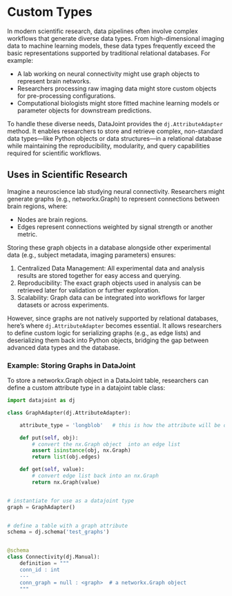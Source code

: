 # Custom Types

In modern scientific research, data pipelines often involve complex workflows that
generate diverse data types. From high-dimensional imaging data to machine learning
models, these data types frequently exceed the basic representations supported by
traditional relational databases. For example:

+ A lab working on neural connectivity might use graph objects to represent brain
  networks.
+ Researchers processing raw imaging data might store custom objects for pre-processing
  configurations.
+ Computational biologists might store fitted machine learning models or parameter
  objects for downstream predictions.

To handle these diverse needs, DataJoint provides the `dj.AttributeAdapter` method. It
enables researchers to store and retrieve complex, non-standard data types—like Python
objects or data structures—in a relational database while maintaining the
reproducibility, modularity, and query capabilities required for scientific workflows.

## Uses in Scientific Research

Imagine a neuroscience lab studying neural connectivity. Researchers might generate
graphs (e.g., networkx.Graph) to represent connections between brain regions, where:

+ Nodes are brain regions.
+ Edges represent connections weighted by signal strength or another metric.

Storing these graph objects in a database alongside other experimental data (e.g.,
subject metadata, imaging parameters) ensures:

1. Centralized Data Management: All experimental data and analysis results are stored
   together for easy access and querying.
2. Reproducibility: The exact graph objects used in analysis can be retrieved later for
   validation or further exploration.
3. Scalability: Graph data can be integrated into workflows for larger datasets or
   across experiments.

However, since graphs are not natively supported by relational databases, here’s where
`dj.AttributeAdapter` becomes essential. It allows researchers to define custom logic for
serializing graphs (e.g., as edge lists) and deserializing them back into Python
objects, bridging the gap between advanced data types and the database.

### Example: Storing Graphs in DataJoint

To store a networkx.Graph object in a DataJoint table, researchers can define a custom
attribute type in a datajoint table class:

```python
import datajoint as dj

class GraphAdapter(dj.AttributeAdapter):

    attribute_type = 'longblob'   # this is how the attribute will be declared

    def put(self, obj):
        # convert the nx.Graph object  into an edge list
        assert isinstance(obj, nx.Graph)
        return list(obj.edges)

    def get(self, value):
        # convert edge list back into an nx.Graph
        return nx.Graph(value)


# instantiate for use as a datajoint type
graph = GraphAdapter()


# define a table with a graph attribute
schema = dj.schema('test_graphs')


@schema
class Connectivity(dj.Manual):
    definition = """
    conn_id : int
    ---
    conn_graph = null : <graph>  # a networkx.Graph object
    """
```
